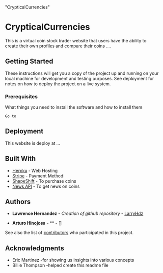"CrypticalCurrencies"

# CrypticalCurrencies

This is a virtual coin stock trader website that users have the ability to create their own profiles and compare their coins ....

## Getting Started

These instructions will get you a copy of the project up and running on your local machine for development and testing purposes. See deployment for notes on how to deploy the project on a live system.

### Prerequisites

What things you need to install the software and how to install them

```
Go to
```


## Deployment

This website is deploy at ...

## Built With

* [Heroku](https://www.heroku.com/) - Web Hosting
* [Stripe](https://stripe.com/) - Payment Method
* [ShapeShift](https://shapeshift.io/#/coins) - To purchase coins
* [News API](https://newsapi.org/s/crypto-coins-news-api) - To get news on coins


## Authors

* **Lawrence Hernandez** - *Creation of github repository* - [LarryHdz](https://github.com/LarryHdz)

* **Arturo Hinojosa** - ** - []

See also the list of [contributors](https://github.com/your/project/contributors) who participated in this project.


## Acknowledgments

* Eric Martinez -for showing us insights into various concepts
* Billie Thompson -helped create this readme file
